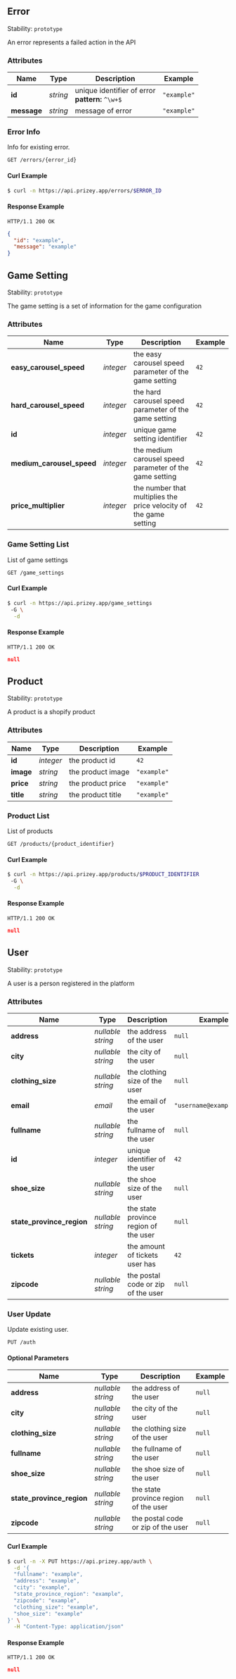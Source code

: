 
## <a name="resource-error">Error</a>

Stability: `prototype`

An error represents a failed action in the API

### Attributes

| Name | Type | Description | Example |
| ------- | ------- | ------- | ------- |
| **id** | *string* | unique identifier of error<br/> **pattern:** `^\w+$` | `"example"` |
| **message** | *string* | message of error | `"example"` |

### <a name="link-GET-error-/errors/{(%23%2Fdefinitions%2Ferror%2Fdefinitions%2Fidentity)}">Error Info</a>

Info for existing error.

```
GET /errors/{error_id}
```


#### Curl Example

```bash
$ curl -n https://api.prizey.app/errors/$ERROR_ID
```


#### Response Example

```
HTTP/1.1 200 OK
```

```json
{
  "id": "example",
  "message": "example"
}
```


## <a name="resource-game_setting">Game Setting</a>

Stability: `prototype`

The game setting is a set of information for the game configuration

### Attributes

| Name | Type | Description | Example |
| ------- | ------- | ------- | ------- |
| **easy_carousel_speed** | *integer* | the easy carousel speed parameter of the game setting | `42` |
| **hard_carousel_speed** | *integer* | the hard carousel speed parameter of the game setting | `42` |
| **id** | *integer* | unique game setting identifier | `42` |
| **medium_carousel_speed** | *integer* | the medium carousel speed parameter of the game setting | `42` |
| **price_multiplier** | *integer* | the number that multiplies the price velocity of the game setting | `42` |

### <a name="link-GET-game_setting-/game_settings">Game Setting List</a>

List of game settings

```
GET /game_settings
```


#### Curl Example

```bash
$ curl -n https://api.prizey.app/game_settings
 -G \
  -d 
```


#### Response Example

```
HTTP/1.1 200 OK
```

```json
null
```


## <a name="resource-product">Product</a>

Stability: `prototype`

A product is a shopify product

### Attributes

| Name | Type | Description | Example |
| ------- | ------- | ------- | ------- |
| **id** | *integer* | the product id | `42` |
| **image** | *string* | the product image | `"example"` |
| **price** | *string* | the product price | `"example"` |
| **title** | *string* | the product title | `"example"` |

### <a name="link-GET-product-/products/{(%23%2Fdefinitions%2Fproduct%2Fdefinitions%2Fidentifier)}">Product List</a>

List of products

```
GET /products/{product_identifier}
```


#### Curl Example

```bash
$ curl -n https://api.prizey.app/products/$PRODUCT_IDENTIFIER
 -G \
  -d 
```


#### Response Example

```
HTTP/1.1 200 OK
```

```json
null
```


## <a name="resource-user">User</a>

Stability: `prototype`

A user is a person registered in the platform

### Attributes

| Name | Type | Description | Example |
| ------- | ------- | ------- | ------- |
| **address** | *nullable string* | the address of the user | `null` |
| **city** | *nullable string* | the city of the user | `null` |
| **clothing_size** | *nullable string* | the clothing size of the user | `null` |
| **email** | *email* | the email of the user | `"username@example.com"` |
| **fullname** | *nullable string* | the fullname of the user | `null` |
| **id** | *integer* | unique identifier of the user | `42` |
| **shoe_size** | *nullable string* | the shoe size of the user | `null` |
| **state_province_region** | *nullable string* | the state province region of the user | `null` |
| **tickets** | *integer* | the amount of tickets user has | `42` |
| **zipcode** | *nullable string* | the postal code or zip of the user | `null` |

### <a name="link-PUT-user-/auth">User Update</a>

Update existing user.

```
PUT /auth
```

#### Optional Parameters

| Name | Type | Description | Example |
| ------- | ------- | ------- | ------- |
| **address** | *nullable string* | the address of the user | `null` |
| **city** | *nullable string* | the city of the user | `null` |
| **clothing_size** | *nullable string* | the clothing size of the user | `null` |
| **fullname** | *nullable string* | the fullname of the user | `null` |
| **shoe_size** | *nullable string* | the shoe size of the user | `null` |
| **state_province_region** | *nullable string* | the state province region of the user | `null` |
| **zipcode** | *nullable string* | the postal code or zip of the user | `null` |


#### Curl Example

```bash
$ curl -n -X PUT https://api.prizey.app/auth \
  -d '{
  "fullname": "example",
  "address": "example",
  "city": "example",
  "state_province_region": "example",
  "zipcode": "example",
  "clothing_size": "example",
  "shoe_size": "example"
}' \
  -H "Content-Type: application/json"
```


#### Response Example

```
HTTP/1.1 200 OK
```

```json
null
```


